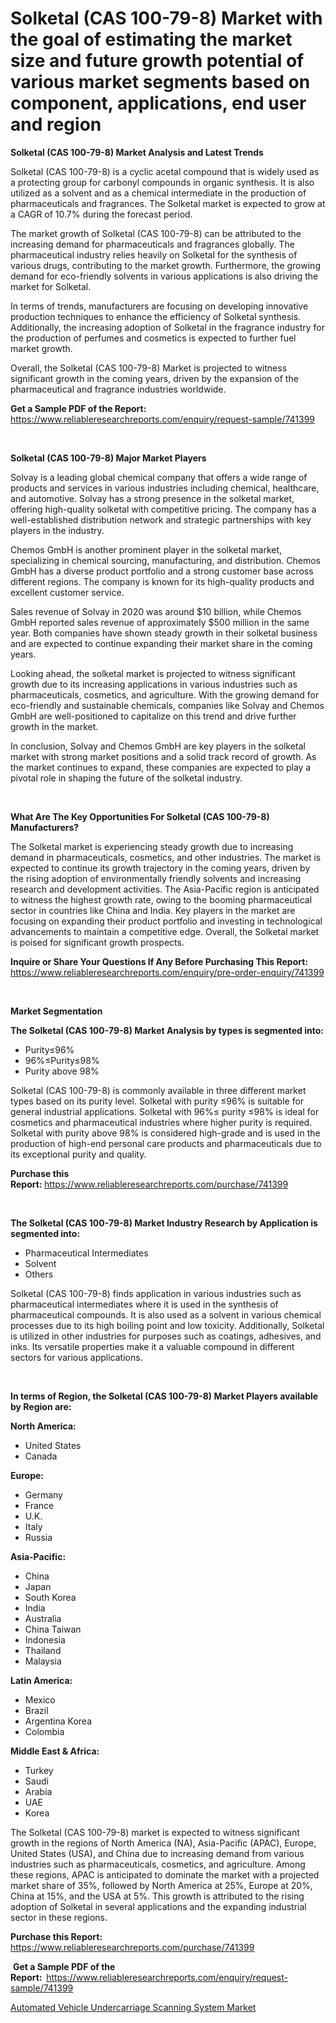 <p><h1>Solketal (CAS 100-79-8) Market with the goal of estimating the market size and future growth potential of various market segments based on component, applications, end user and region</h1></p><p><strong>Solketal (CAS 100-79-8) Market Analysis and Latest Trends</strong></p>
<p><p>Solketal (CAS 100-79-8) is a cyclic acetal compound that is widely used as a protecting group for carbonyl compounds in organic synthesis. It is also utilized as a solvent and as a chemical intermediate in the production of pharmaceuticals and fragrances. The Solketal market is expected to grow at a CAGR of 10.7% during the forecast period.</p><p>The market growth of Solketal (CAS 100-79-8) can be attributed to the increasing demand for pharmaceuticals and fragrances globally. The pharmaceutical industry relies heavily on Solketal for the synthesis of various drugs, contributing to the market growth. Furthermore, the growing demand for eco-friendly solvents in various applications is also driving the market for Solketal.</p><p>In terms of trends, manufacturers are focusing on developing innovative production techniques to enhance the efficiency of Solketal synthesis. Additionally, the increasing adoption of Solketal in the fragrance industry for the production of perfumes and cosmetics is expected to further fuel market growth.</p><p>Overall, the Solketal (CAS 100-79-8) Market is projected to witness significant growth in the coming years, driven by the expansion of the pharmaceutical and fragrance industries worldwide.</p></p>
<p><strong>Get a Sample PDF of the Report:&nbsp;</strong> <a href="https://www.reliableresearchreports.com/enquiry/request-sample/741399">https://www.reliableresearchreports.com/enquiry/request-sample/741399</a></p>
<p>&nbsp;</p>
<p><strong>Solketal (CAS 100-79-8) Major Market Players</strong></p>
<p><p>Solvay is a leading global chemical company that offers a wide range of products and services in various industries including chemical, healthcare, and automotive. Solvay has a strong presence in the solketal market, offering high-quality solketal with competitive pricing. The company has a well-established distribution network and strategic partnerships with key players in the industry.</p><p>Chemos GmbH is another prominent player in the solketal market, specializing in chemical sourcing, manufacturing, and distribution. Chemos GmbH has a diverse product portfolio and a strong customer base across different regions. The company is known for its high-quality products and excellent customer service.</p><p>Sales revenue of Solvay in 2020 was around $10 billion, while Chemos GmbH reported sales revenue of approximately $500 million in the same year. Both companies have shown steady growth in their solketal business and are expected to continue expanding their market share in the coming years.</p><p>Looking ahead, the solketal market is projected to witness significant growth due to its increasing applications in various industries such as pharmaceuticals, cosmetics, and agriculture. With the growing demand for eco-friendly and sustainable chemicals, companies like Solvay and Chemos GmbH are well-positioned to capitalize on this trend and drive further growth in the market.</p><p>In conclusion, Solvay and Chemos GmbH are key players in the solketal market with strong market positions and a solid track record of growth. As the market continues to expand, these companies are expected to play a pivotal role in shaping the future of the solketal industry.</p></p>
<p>&nbsp;</p>
<p><strong>What Are The Key Opportunities For Solketal (CAS 100-79-8) Manufacturers?</strong></p>
<p><p>The Solketal market is experiencing steady growth due to increasing demand in pharmaceuticals, cosmetics, and other industries. The market is expected to continue its growth trajectory in the coming years, driven by the rising adoption of environmentally friendly solvents and increasing research and development activities. The Asia-Pacific region is anticipated to witness the highest growth rate, owing to the booming pharmaceutical sector in countries like China and India. Key players in the market are focusing on expanding their product portfolio and investing in technological advancements to maintain a competitive edge. Overall, the Solketal market is poised for significant growth prospects.</p></p>
<p><strong>Inquire or Share Your Questions If Any Before Purchasing This Report:</strong> <a href="https://www.reliableresearchreports.com/enquiry/pre-order-enquiry/741399">https://www.reliableresearchreports.com/enquiry/pre-order-enquiry/741399</a></p>
<p>&nbsp;</p>
<p><strong>Market Segmentation</strong></p>
<p><strong>The Solketal (CAS 100-79-8) Market Analysis by types is segmented into:</strong></p>
<p><ul><li>Purity≤96%</li><li>96%≤Purity≤98%</li><li>Purity above 98%</li></ul></p>
<p><p>Solketal (CAS 100-79-8) is commonly available in three different market types based on its purity level. Solketal with purity ≤96% is suitable for general industrial applications. Solketal with 96%≤ purity ≤98% is ideal for cosmetics and pharmaceutical industries where higher purity is required. Solketal with purity above 98% is considered high-grade and is used in the production of high-end personal care products and pharmaceuticals due to its exceptional purity and quality.</p></p>
<p><strong>Purchase this Report:&nbsp;</strong><a href="https://www.reliableresearchreports.com/purchase/741399">https://www.reliableresearchreports.com/purchase/741399</a></p>
<p>&nbsp;</p>
<p><strong>The Solketal (CAS 100-79-8) Market Industry Research by Application is segmented into:</strong></p>
<p><ul><li>Pharmaceutical Intermediates</li><li>Solvent</li><li>Others</li></ul></p>
<p><p>Solketal (CAS 100-79-8) finds application in various industries such as pharmaceutical intermediates where it is used in the synthesis of pharmaceutical compounds. It is also used as a solvent in various chemical processes due to its high boiling point and low toxicity. Additionally, Solketal is utilized in other industries for purposes such as coatings, adhesives, and inks. Its versatile properties make it a valuable compound in different sectors for various applications.</p></p>
<p>&nbsp;</p>
<p><strong>In terms of Region, the Solketal (CAS 100-79-8) Market Players available by Region are:</strong></p>
<p>
    <p> <strong> North America: </strong>
        <ul>
            <li>United States</li>
            <li>Canada</li>
        </ul>
        </p> 
    <p> <strong> Europe: </strong>
        <ul>
            <li>Germany</li>
            <li>France</li>
            <li>U.K.</li>
            <li>Italy</li>
            <li>Russia</li>
        </ul>
        </p> 
    <p> <strong> Asia-Pacific: </strong>
        <ul>
            <li>China</li>
            <li>Japan</li>
            <li>South Korea</li>
            <li>India</li>
            <li>Australia</li>
            <li>China Taiwan</li>
            <li>Indonesia</li>
            <li>Thailand</li>
            <li>Malaysia</li>
        </ul>
        </p> 
    <p> <strong> Latin America: </strong>
        <ul>
            <li>Mexico</li>
            <li>Brazil</li>
            <li>Argentina Korea</li>
            <li>Colombia</li>
        </ul>
        </p> 
    <p> <strong> Middle East & Africa: </strong>
        <ul>
            <li>Turkey</li>
            <li>Saudi</li>
            <li>Arabia</li>
            <li>UAE</li>
            <li>Korea</li>
        </ul>
    </p>
    </p>
<p><p>The Solketal (CAS 100-79-8) market is expected to witness significant growth in the regions of North America (NA), Asia-Pacific (APAC), Europe, United States (USA), and China due to increasing demand from various industries such as pharmaceuticals, cosmetics, and agriculture. Among these regions, APAC is anticipated to dominate the market with a projected market share of 35%, followed by North America at 25%, Europe at 20%, China at 15%, and the USA at 5%. This growth is attributed to the rising adoption of Solketal in several applications and the expanding industrial sector in these regions.</p></p>
<p><strong>Purchase this Report: </strong><a href="https://www.reliableresearchreports.com/purchase/741399">https://www.reliableresearchreports.com/purchase/741399</a></p>
<p>&nbsp;<strong>Get a Sample PDF of the Report:&nbsp;&nbsp;</strong><a href="https://www.reliableresearchreports.com/enquiry/request-sample/741399">https://www.reliableresearchreports.com/enquiry/request-sample/741399</a></p>
<p><strong></strong></p>
<p><p><a href="https://meowing-lemming-dd3.notion.site/Global-Automated-Vehicle-Undercarriage-Scanning-System-Market-by-Types-Applications-and-Major-Play-bafbe5b14b8b4f9ea3d397a843d2861c">Automated Vehicle Undercarriage Scanning System Market</a></p></p>